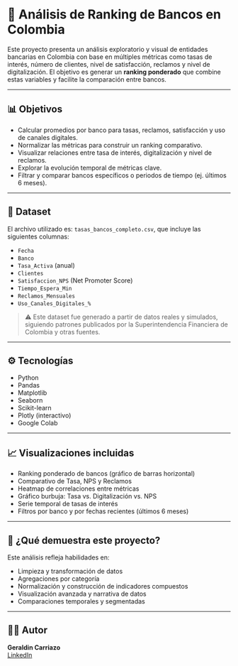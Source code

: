 # 🏦 Análisis de Ranking de Bancos en Colombia

Este proyecto presenta un análisis exploratorio y visual de entidades bancarias en Colombia con base en múltiples métricas como tasas de interés, número de clientes, nivel de satisfacción, reclamos y nivel de digitalización. El objetivo es generar un **ranking ponderado** que combine estas variables y facilite la comparación entre bancos.

---

## 📊 Objetivos

- Calcular promedios por banco para tasas, reclamos, satisfacción y uso de canales digitales.
- Normalizar las métricas para construir un ranking comparativo.
- Visualizar relaciones entre tasa de interés, digitalización y nivel de reclamos.
- Explorar la evolución temporal de métricas clave.
- Filtrar y comparar bancos específicos o periodos de tiempo (ej. últimos 6 meses).

---

## 📁 Dataset

El archivo utilizado es: `tasas_bancos_completo.csv`, que incluye las siguientes columnas:

- `Fecha`
- `Banco`
- `Tasa_Activa` (anual)
- `Clientes`
- `Satisfaccion_NPS` (Net Promoter Score)
- `Tiempo_Espera_Min`
- `Reclamos_Mensuales`
- `Uso_Canales_Digitales_%`

> ⚠️ Este dataset fue generado a partir de datos reales y simulados, siguiendo patrones publicados por la Superintendencia Financiera de Colombia y otras fuentes.

---

## ⚙️ Tecnologías

- Python
- Pandas
- Matplotlib
- Seaborn
- Scikit-learn
- Plotly (interactivo)
- Google Colab

---

## 📈 Visualizaciones incluidas

- Ranking ponderado de bancos (gráfico de barras horizontal)
- Comparativo de Tasa, NPS y Reclamos
- Heatmap de correlaciones entre métricas
- Gráfico burbuja: Tasa vs. Digitalización vs. NPS
- Serie temporal de tasas de interés
- Filtros por banco y por fechas recientes (últimos 6 meses)

---

## 📌 ¿Qué demuestra este proyecto?

Este análisis refleja habilidades en:

- Limpieza y transformación de datos
- Agregaciones por categoría
- Normalización y construcción de indicadores compuestos
- Visualización avanzada y narrativa de datos
- Comparaciones temporales y segmentadas

---

## 👩‍💻 Autor

**Geraldin Carriazo**  
[LinkedIn](https://www.linkedin.com/in/geraldin-carriazo)
